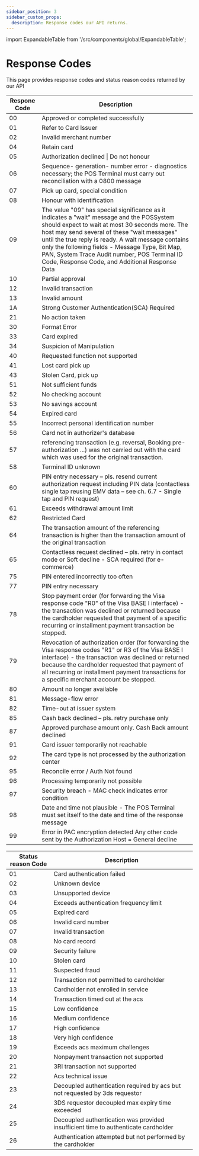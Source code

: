 ```yaml
---
sidebar_position: 3
sidebar_custom_props:
  description: Response codes our API returns.
---
```


import ExpandableTable from '/src/components/global/ExpandableTable';

# Response Codes

This page provides response codes and status reason codes returned by our API

<table class="margin-top--xs">
  <thead>
    <tr>
      <th style={{minWidth: '150px'}}><strong>Respone Code</strong></th>
      <th><strong>Description</strong></th>
    </tr>
  </thead>
  <tbody>
    <tr>
      <td>00</td>
      <td>Approved or completed successfully</td>
    </tr>
    <tr>
      <td>01</td>
      <td>Refer to Card Issuer</td>
    </tr>
    <tr>
      <td>02</td>
      <td>Invalid merchant number</td>
    </tr>
    <tr>
      <td>04</td>
      <td>Retain card</td>
    </tr>
    <tr>
      <td>05</td>
      <td>Authorization declined | Do not honour</td>
    </tr>
    <tr>
      <td>06</td>
      <td>Sequence- generation- number error - diagnostics necessary; the POS Terminal must carry out reconciliation with a 0800 message</td>
    </tr>
    <tr>
      <td>07</td>
      <td>Pick up card, special condition</td>
    </tr>
    <tr>
      <td>08</td>
      <td>Honour with identification</td>
    </tr>
    <tr>
      <td>09</td>
      <td>The value "09" has special significance as it indicates a "wait" message and the POSSystem should expect to wait at most 30 seconds more. The host may send several of these "wait messages" until the true reply is ready. A wait message contains only the following fields - Message Type, Bit Map, PAN, System Trace Audit number, POS Terminal ID Code, Response Code, and Additional Response Data</td>
    </tr>
    <tr>
      <td>10</td>
      <td>Partial approval</td>
    </tr>
    <tr>
      <td>12</td>
      <td>Invalid transaction</td>
    </tr>
    <tr>
      <td>13</td>
      <td>Invalid amount</td>
    </tr>
    <tr>
      <td>1A</td>
      <td>Strong Customer Authentication(SCA) Required</td>
    </tr>
    <tr>
      <td>21</td>
      <td>No action taken</td>
    </tr>
    <tr>
      <td>30</td>
      <td>Format Error</td>
    </tr>
    <tr>
      <td>33</td>
      <td>Card expired</td>
    </tr>
    <tr>
      <td>34</td>
      <td>Suspicion of Manipulation</td>
    </tr>
    <tr>
      <td>40</td>
      <td>Requested function not supported</td>
    </tr>
    <tr>
      <td>41</td>
      <td>Lost card pick up</td>
    </tr>
    <tr>
      <td>43</td>
      <td>Stolen Card, pick up</td>
    </tr>
    <tr>
      <td>51</td>
      <td>Not sufficient funds</td>
    </tr>
    <tr>
      <td>52</td>
      <td>No checking account</td>
    </tr>
    <tr>
      <td>53</td>
      <td>No savings account</td>
    </tr>
    <tr>
      <td>54</td>
      <td>Expired card</td>
    </tr>
    <tr>
      <td>55</td>
      <td>Incorrect personal identification number</td>
    </tr>
    <tr>
      <td>56</td>
      <td>Card not in authorizer's database</td>
    </tr>
    <tr>
      <td>57</td>
      <td>referencing transaction (e.g. reversal, Booking pre-authorization ...) was not carried out with the card which was used for the original transaction.</td>
    </tr>
    <tr>
      <td>58</td>
      <td>Terminal ID unknown</td>
    </tr>
    <tr>
      <td>60</td>
      <td>PIN entry necessary – pls. resend current authorization request including PIN data (contactless single tap reusing EMV data – see ch. 6.7 - Single tap and PIN request)</td>
    </tr>
    <tr>
      <td>61</td>
      <td>Exceeds withdrawal amount limit</td>
    </tr>
    <tr>
      <td>62</td>
      <td>Restricted Card</td>
    </tr>
    <tr>
      <td>64</td>
      <td>The transaction amount of the referencing transaction is higher than the transaction amount of the original transaction</td>
    </tr>
    <tr>
      <td>65</td>
      <td>Contactless request declined – pls. retry in contact mode or Soft decline - SCA required (for e-commerce)</td>
    </tr>
    <tr>
      <td>75</td>
      <td>PIN entered incorrectly too often</td>
    </tr>
    <tr>
      <td>77</td>
      <td>PIN entry necessary</td>
    </tr>
    <tr>
      <td>78</td>
      <td>Stop payment order (for forwarding the Visa response code "R0" of the Visa BASE I interface) - the transaction was declined or returned because the cardholder requested that payment of a specific recurring or installment payment transaction be stopped.</td>
    </tr>
    <tr>
      <td>79</td>
      <td>Revocation of authorization order (for forwarding the Visa response codes "R1" or R3 of the Visa BASE I interface) - the transaction was declined or returned because the cardholder requested that payment of all recurring or installment payment transactions for a specific merchant account be stopped.</td>
    </tr>
    <tr>
      <td>80</td>
      <td>Amount no longer available</td>
    </tr>
    <tr>
      <td>81</td>
      <td>Message-flow error</td>
    </tr>
    <tr>
      <td>82</td>
      <td>Time-out at issuer system</td>
    </tr>
    <tr>
      <td>85</td>
      <td>Cash back declined – pls. retry purchase only</td>
    </tr>
    <tr>
      <td>87</td>
      <td>Approved purchase amount only. Cash Back amount declined</td>
    </tr>
    <tr>
      <td>91</td>
      <td>Card issuer temporarily not reachable</td>
    </tr>
    <tr>
      <td>92</td>
      <td>The card type is not processed by the authorization center</td>
    </tr>
    <tr>
      <td>95</td>
      <td>Reconcile error / Auth Not found</td>
    </tr>
    <tr>
      <td>96</td>
      <td>Processing temporarily not possible</td>
    </tr>
    <tr>
      <td>97</td>
      <td>Security breach - MAC check indicates error condition</td>
    </tr>
    <tr>
      <td>98</td>
      <td>Date and time not plausible - The POS Terminal must set itself to the date and time of the response message</td>
    </tr>
    <tr>
      <td>99</td>
      <td>Error in PAC encryption detected Any other code sent by the Authorization Host = General decline</td>
    </tr>
  </tbody>
</table>



<table class="margin-top--xs">
  <thead>
    <tr>
      <th style={{minWidth: '150px'}}><strong>Status reason Code</strong></th>
      <th><strong>Description</strong></th>
    </tr>
  </thead>
  <tbody>
   <tr>
  <td>01</td>
  <td>Card authentication failed</td>
</tr>
<tr>
  <td>02</td>
  <td>Unknown device</td>
</tr>
<tr>
  <td>03</td>
  <td>Unsupported device</td>
</tr>
<tr>
  <td>04</td>
  <td>Exceeds authentication frequency limit</td>
</tr>
<tr>
  <td>05</td>
  <td>Expired card</td>
</tr>
<tr>
  <td>06</td>
  <td>Invalid card number</td>
</tr>
<tr>
  <td>07</td>
  <td>Invalid transaction</td>
</tr>
<tr>
  <td>08</td>
  <td>No card record</td>
</tr>
<tr>
  <td>09</td>
  <td>Security failure</td>
</tr>
<tr>
  <td>10</td>
  <td>Stolen card</td>
</tr>
<tr>
  <td>11</td>
  <td>Suspected fraud</td>
</tr>
<tr>
  <td>12</td>
  <td>Transaction not permitted to cardholder</td>
</tr>
<tr>
  <td>13</td>
  <td>Cardholder not enrolled in service</td>
</tr>
<tr>
  <td>14</td>
  <td>Transaction timed out at the acs</td>
</tr>
<tr>
  <td>15</td>
  <td>Low confidence</td>
</tr>
<tr>
  <td>16</td>
  <td>Medium confidence</td>
</tr>
<tr>
  <td>17</td>
  <td>High confidence</td>
</tr>
<tr>
  <td>18</td>
  <td>Very high confidence</td>
</tr>
<tr>
  <td>19</td>
  <td>Exceeds acs maximum challenges</td>
</tr>
<tr>
  <td>20</td>
  <td>Nonpayment transaction not supported</td>
</tr>
<tr>
  <td>21</td>
  <td>3RI transaction not supported</td>
</tr>
<tr>
  <td>22</td>
  <td>Acs technical issue</td>
</tr>
<tr>
  <td>23</td>
  <td>Decoupled authentication required by acs but not requested by 3ds requestor</td>
</tr>
<tr>
  <td>24</td>
  <td>3DS requestor decoupled max expiry time exceeded</td>
</tr>
<tr>
  <td>25</td>
  <td>Decoupled authentication was provided insufficient time to authenticate cardholder</td>
</tr>
<tr>
  <td>26</td>
  <td>Authentication attempted but not performed by the cardholder</td>
</tr>
  </tbody>
</table>


